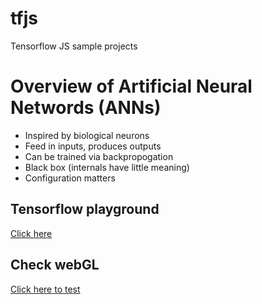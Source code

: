 # tfjs

Tensorflow JS sample projects

# Overview of Artificial Neural Networds (ANNs)

- Inspired by biological neurons
- Feed in inputs, produces outputs
- Can be trained via backpropogation
- Black box (internals have little meaning)
- Configuration matters

## Tensorflow playground

[Click here](https://playground.tensorflow.org)

## Check webGL

[Click here to test](https://get.webgl.org)